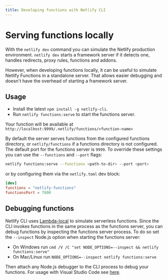 ```yaml
---
title: Developing functions with Netlify CLI
---
```


# Serving functions locally

With the `netlify dev` command you can simulate the Netlify production environment.
`netlify dev` starts a framework server if it detects one, handles redirects, proxy rules, functions and addons.

However, when developing functions locally, it can be useful to simulate Netlify Functions in a standalone server.
That allows easier debugging and doesn't have the overhead of starting a framework server.

## Usage

- Install the latest `npm install -g netlify-cli`.
- Run `netlify functions:serve` to start the functions server.

Your function will be available at `http://localhost:9999/.netlify/functions/<function-name>`

By default the server serves functions from the configured functions directory, or `netlify/functions` if a functions directory is not configured. The default port for the functions server is `9999`.
To override these settings you can use the `--functions` and `--port` flags:

```sh
netlify functions:serve --functions <path-to-dir> --port <port>
```

or by configuring them via the `netlify.toml` dev block:

```toml
[dev]
functions = "netlify-functions"
functionsPort = 7000
```

## Debugging functions

Netlify CLI uses [Lambda-local](https://github.com/ashiina/lambda-local) to simulate serverless functions.
Since the CLI invokes functions in the same process as the functions server, you can debug functions by inspecting the functions server process.
To do so set the `--inspect` Node.js option when starting the functions server:

- On Windows run `cmd /V /C "set NODE_OPTIONS=--inspect && netlify functions:serve"`
- On Mac/Linux run `NODE_OPTIONS=--inspect netlify functions:serve`

Then attach any Node.js debugger to the CLI process to debug your functions. For usage with Visual Studio Code see [here](/vscode).
